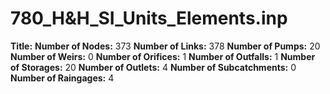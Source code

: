 # 780_H&H_SI_Units_Elements.inp
**Title:** 
**Number of Nodes:** 373
**Number of Links:** 378
**Number of Pumps:** 20
**Number of Weirs:** 0
**Number of Orifices:** 1
**Number of Outfalls:** 1
**Number of Storages:** 20
**Number of Outlets:** 4
**Number of Subcatchments:** 0
**Number of Raingages:** 4
